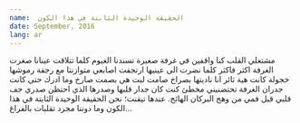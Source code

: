 ```yaml
---
name:  الحقيقة الوحيدة الثابتة في هذا الكون
date: September, 2016
lang: ar
---
```


مشتعلي القلب كنا
واقفين في غرفة صغيرة
تسندنا الغيوم
كلما تتلاقت عينانا صغرت الغرفة اكثر فاكثر
كلما نضرت الى عينيها ارتجفت اصابعي
متوازنتا مع رجفة رموشها
خجولة كانت هية
ثائر انا
ناديتها بصراخ صامت
لبت هي بصمت صارخ
وما ادرك حتى كانت جدران
الغرفة تحتضنيني
مخطئ كنت
كان جدار قلبها
وصدرها الذي احتظن صدري
جف قلبي قبل فمي
من وهج البركان الهائج.
عندها تيقنت؛
نحن الحقيقة الوحيدة الثابتة في هذا الكون
وما دوننا مجرد تقلبات بالفراغ...
